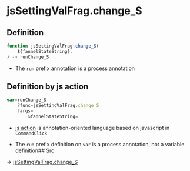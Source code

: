 # jsSettingValFrag.change_S

## Definition

```js.js
function jsSettingValFrag.change_S(
	${fannelStateString},
) -> runChange_S
```

- The `run` prefix annotation is a process annotation
## Definition by js action

```js.js
var=runChange_S
	?func=jsSettingValFrag.change_S
	?args=
		&fannelStateString=
```

- [js action](#) is annotation-oriented language based on javascript in `CommandClick`

- The `run` prefix definition on `var` is a process annotation, not a variable definition## Src

-> [jsSettingValFrag.change_S](https://github.com/puutaro/CommandClick/blob/master/app/src/main/java/com/puutaro/commandclick/fragment_lib/terminal_fragment/js_interface/system/JsSettingValFrag.kt#L24)


